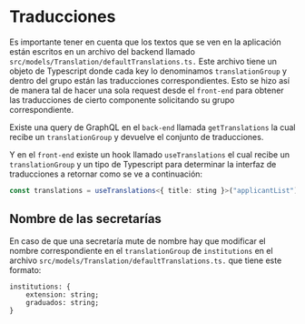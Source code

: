# Traducciones

Es importante tener en cuenta que los textos que se ven en la aplicación están 
escritos en un archivo del backend llamado `src/models/Translation/defaultTranslations.ts.`
Este archivo tiene un objeto de Typescript donde cada key lo denominamos 
`translationGroup` y dentro del grupo están las traducciones correspondientes. Esto
se hizo así de manera tal de hacer una sola request desde el `front-end` 
para obtener las traducciones de cierto componente solicitando su grupo 
correspondiente.

Existe una query de GraphQL en el `back-end` llamada `getTranslations` la cual 
recibe un `translationGroup` y devuelve el conjunto de traducciones. 

Y en el `front-end` existe un hook llamado `useTranslations` el cual recibe un
`translationGroup` y un tipo de Typescript para determinar la interfaz de 
traducciones a retornar como se ve a continuación:

```Typescript
const translations = useTranslations<{ title: sting }>("applicantList");
```

## Nombre de las secretarías

En caso de que una secretaría mute de nombre hay que modificar el nombre 
correspondiente en el `translationGroup` de `institutions` en el archivo
`src/models/Translation/defaultTranslations.ts.` que tiene este formato:

```
institutions: {
    extension: string;
    graduados: string;
}
```
